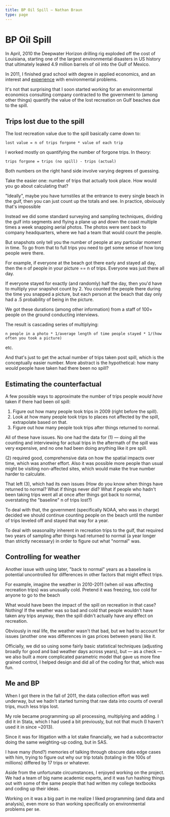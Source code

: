 ```yaml
---
title: BP Oil Spill — Nathan Braun
type: page
---
```


# BP Oil Spill

In April, 2010 the Deepwater Horizon drilling rig exploded off the cost of
Louisiana, starting one of the largest environmental disasters in US history
that ultimately leaked 4.9 million barrels of oil into the Gulf of Mexico.

In 2011, I finished grad school with degree in applied economics, and an
interest and [experience](eu-carbon-market) with environmental problems.

It's not that surprising that I soon started working for an environmental
economics consulting company contracted to the government to (among other
things) quantify the value of the lost recreation on Gulf beaches due to the
spill.

## Trips lost due to the spill
The lost recreation value due to the spill basically came down to:

`lost value = n of trips forgone * value of each trip`

I worked mostly on quantifying the number of forgone trips. In theory:

```
trips forgone = trips (no spill) - trips (actual)
```

Both numbers on the right hand side involve varying degrees of guessing.

Take the easier one: number of trips that actually took place. How would you
go about calculating that?

"Ideally", maybe you have turnstiles at the entrance to every single beach in
the gulf, then you can just count up the totals and see. In practice,
obviously that's impossible

Instead we did some standard surveying and sampling techniques, dividing the
gulf into segments and flying a plane up and down the coast multiple times
a week snapping aerial photos. The photos were sent back to company
headquarters, where we had a team that would count the people.

But snapshots only tell you the number of people at any particular moment in
time. To go from that to full trips you need to get some sense of how long
people were there.

For example, if everyone at the beach got there early and stayed all day, then
the n of people in your picture == n of trips. Everyone was just there all
day.

If everyone stayed for exactly (and randomly) half the day, then you'd have to
multiply your snapshot count by 2. You counted the people there during the
time you snapped a picture, but each person at the beach that day only had
a .5 probability of being in the picture.

We got these durations (among other information) from a staff of 100+ people
on the ground conducting interviews.

The result is cascading series of multiplying:

`n people in a photo * 1/average length of time people stayed * 1/(how often you took a picture)`

etc.

And that's just to get the actual number of trips taken post spill, which is
the conceptually easier number. More abstract is the hypothetical: how many
*would* people have taken had there been no spill?

## Estimating the counterfactual
A few possible ways to approximate the number of trips people *would have*
taken if there had been oil spill:

1. Figure out how many people took trips in 2009 (right before the spill).
2. Look at how many people took trips to places not affected by the spill, extrapolate based on that.
3. Figure out how many people took trips after things returned to normal.

All of these have issues. No one had the data for (1) — doing all the counting
and interviewing for actual trips in the aftermath of the spill was very
expensive, and no one had been doing anything like it pre spill.

(2) required good, comprehensive data on how the spatial impacts over time,
which was another effort. Also it was possible more people than usual might be
visiting non-affected sites, which would make the true number harder to
calculate.

That left (3), which had its own issues (How do you know when things have
returned to normal? What if things never did? What if people who hadn't been
taking trips went all at once after things got back to normal, overstating the
"baseline" n of trips lost?)

To deal with that, the government (specifically NOAA, who was in charge)
decided we should continue counting people on the beach until the number of
trips leveled off and stayed that way for a year.

To deal with seasonality inherent in recreation trips to the gulf, that
required two years of sampling after things had returned to normal (a year
longer than strictly necessary) in order to figure out what "normal" was.

## Controlling for weather
Another issue with using later, "back to normal" years as a baseline is
potential uncontrolled for differences in other factors that might effect
trips.

For example, imagine the weather in 2010-2011 (when oil was affecting
recreation trips) was unusually cold. Pretend it was freezing, too cold for
anyone to go to the beach

What would have been the impact of the spill on recreation in that case?
Nothing! If the weather was so bad and cold that people wouldn't have taken
any trips anyway, then the spill didn't actually have any effect on recreation.

Obviously in real life, the weather wasn't that bad, but we had to account for
issues (another one was differences in gas prices between years) like it.

Officially, we did so using some fairly basic statistical techniques
(adjusting broadly for good and bad weather days across years), but — as
a check — we also built a more complicated parametric model that gave us more
fine grained control, I helped design and did all of the coding for that,
which was fun.

## Me and BP
When I got there in the fall of 2011, the data collection effort was well
underway, but we hadn't started turning that raw data into counts of overall
trips, much less trips lost.

My role became programming up all processing, multiplying and adding. I did it
in Stata, which I had used a bit previously, but not that much (I haven't used
it in since ~2013).

Since it was for litigation with a lot stake financially, we had
a subcontractor doing the same weighting-up coding, but in SAS.

I have many (fond?) memories of talking through obscure data edge cases with
him, trying to figure out why our trip totals (totaling in the 100s of
millions) differed by 17 trips or whatever.

Aside from the unfortunate circumstances, I enjoyed working on the project. We
had a team of big name academic experts, and it was fun hashing things out
with some of the same people that had written my college textbooks and coding
up their ideas.

Working on it was a big part in me realize I liked programming (and data and
analysis), even more so than working specifically on environmental problems
per se.
